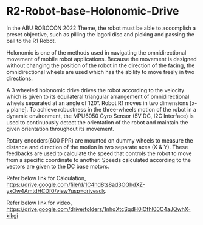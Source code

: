 # R2-Robot-base-Holonomic-Drive
In the ABU ROBOCON 2022 Theme, the robot must be able to accomplish a preset objective, such as pilling the lagori disc and picking and passing the ball to the R1 Robot. 

Holonomic is one of the methods used in navigating the omnidirectional movement of mobile robot applications. Because the movement is designed without changing the position of the robot in the direction of the facing, the omnidirectional wheels are used which has the ability to move freely in two directions.

A 3 wheeled holonomic drive drives the robot according to the velocity which is given to its equilateral triangular arrangement of omnidirectional wheels separated at an angle of 120°. Robot R1  moves in two dimensions [x-y plane]. 
To achieve robustness in the three-wheels motion of the robot in a dynamic environment, the MPU6050 Gyro Sensor (5V DC, I2C Interface) is used to continuously detect the orientation of the robot and maintain the given orientation throughout its movement.   
 
Rotary encoders(600 PPR) are mounted on dummy wheels to measure the distance and direction of the motion in two separate axes (X & Y). These feedbacks are used to calculate the speed that controls the robot to move from a specific coordinate to another. Speeds calculated according to the vectors are given to the DC base motors.

Refer below link for Calculation, 
https://drive.google.com/file/d/1C4hd8ts8ad3OGhdXZ-yxOw4AmtdHCDf0/view?usp=drivesdk.  

Refer below link for video,
https://drive.google.com/drive/folders/1nhqXtcSqdH0lOfhl00C4aJQwhX-kikgi

 
 

